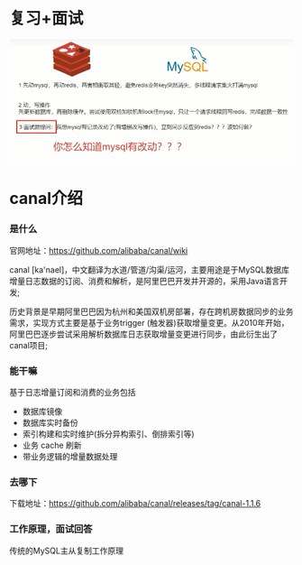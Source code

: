 # 复习+面试

![](images/1.面试题复习.jpg)

# canal介绍

### 是什么

官网地址：https://github.com/alibaba/canal/wiki

canal [ka'nael]，中文翻译为水道/管道/沟渠/运河，主要用途是于MySQL数据库增量日志数据的订阅、消费和解析，是阿里巴巴开发并开源的，采用Java语言开发;

历史背景是早期阿里巴巴因为杭州和美国双机房部署，存在跨机房数据同步的业务需求，实现方式主要是基于业务trigger (触发器)获取增量变更。从2010年开始，阿里巴巴逐步尝试采用解析数据库日志获取增量变更进行同步，由此衍生出了canal项目;

### 能干嘛

基于日志增量订阅和消费的业务包括

- 数据库镜像
- 数据库实时备份
- 索引构建和实时维护(拆分异构索引、倒排索引等)
- 业务 cache 刷新
- 带业务逻辑的增量数据处理

### 去哪下

下载地址：https://github.com/alibaba/canal/releases/tag/canal-1.1.6

### 工作原理，面试回答

传统的MySQL主从复制工作原理







